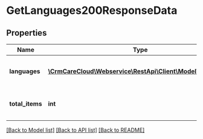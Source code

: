 # GetLanguages200ResponseData

## Properties
Name | Type | Description | Notes
------------ | ------------- | ------------- | -------------
**languages** | [**\CrmCareCloud\Webservice\RestApi\Client\Model\Language[]**](Language.md) | List of the language codes by ISO 639-1. | [optional] 
**total_items** | **int** | The number of all found languages. | [optional] 

[[Back to Model list]](../../README.md#documentation-for-models) [[Back to API list]](../../README.md#documentation-for-api-endpoints) [[Back to README]](../../README.md)

